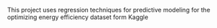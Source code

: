 This project uses regression techniques for predictive modeling for the optimizing energy efficiency dataset form Kaggle
